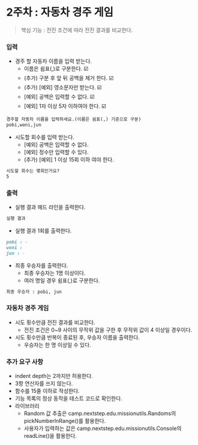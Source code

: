 # 2주차 : 자동차 경주 게임

> 핵심 기능 : 전진 조건에 따라 전진 결과를 비교한다.

### 입력

- 경주 할 자동차 이름을 입력 받는다.
  - 이름은 쉼표(,)로 구분한다. ☑️
  - (추가) 구분 후 앞 뒤 공백을 제거 한다. ☑️
  - (추가) [예외] 영소문자만 받는다. ☑️
  - [예외] 공백은 입력할 수 없다. ☑️
  - [예외] 1자 이상 5자 이하여야 한다. ☑️

```markdown
경주할 자동차 이름을 입력하세요.(이름은 쉼표(,) 기준으로 구분)
pobi,woni,jun
```

- 시도할 회수를 입력 받는다.
  - [예외] 공백은 입력할 수 없다.
  - [예외] 정수만 입력할 수 있다.
  - (추가) [예외] 1 이상 15회 이하 여야 한다.

```markdown
시도할 회수는 몇회인가요?
5
```

### 출력

- 실행 결과 헤드 라인을 출력한다.

```markdown
실행 결과
```

- 실행 결과 1회를 출력한다.

```markdown
pobi : -
woni : 
jun : -
```

- 최종 우승자를 출력한다.
    - 최종 우승자는 1명 이상이다.
    - 여러 명일 경우 쉼표(,)로 구분한다.
```markdown
최종 우승자 : pobi, jun
```

### 자동차 경주 게임

- 시도 횟수만큼 전진 결과를 비교한다.
  - 전진 조건은 0~9 사이의 무작위 값을 구한 후 무작위 값이 4 이상일 경우이다.
- 시도 횟수만큼 반복이 종료된 후, 우승자 이름을 출력한다.
  - 우승자는 한 명 이상일 수 있다.

### 추가 요구 사항

- indent depth는 2까지만 허용한다.
- 3항 연산자를 쓰지 않는다.
- 함수를 15줄 이하로 작성한다.
- 기능 목록의 정상 동작을 테스트 코드로 확인한다.
- 라이브러리
  - Random 값 추출은 camp.nextstep.edu.missionutils.Randoms의 pickNumberInRange()를 활용한다.
  - 사용자가 입력하는 값은 camp.nextstep.edu.missionutils.Console의 readLine()을 활용한다.